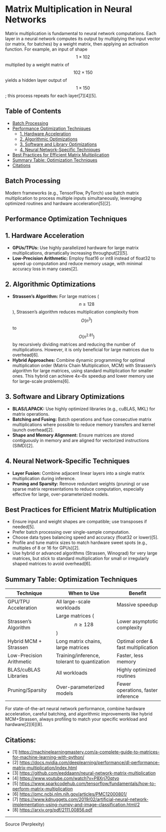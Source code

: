 # Matrix Multiplication in Neural Networks

Matrix multiplication is fundamental to neural network computations. Each layer in a neural network computes its output by multiplying the input vector (or matrix, for batches) by a weight matrix, then applying an activation function. For example, an input of shape $$1 \times 102$$ multiplied by a weight matrix of $$102 \times 150$$ yields a hidden layer output of $$1 \times 150$$; this process repeats for each layer[7][4][5].

## Table of Contents

- [Batch Processing](#batch-processing)
- [Performance Optimization Techniques](#performance-optimization-techniques)
    - [1. Hardware Acceleration](#1-hardware-acceleration)
    - [2. Algorithmic Optimizations](#2-algorithmic-optimizations)
    - [3. Software and Library Optimizations](#3-software-and-library-optimizations)
    - [4. Neural Network-Specific Techniques](#4-neural-network-specific-techniques)
- [Best Practices for Efficient Matrix Multiplication](#best-practices-for-efficient-matrix-multiplication)
- [Summary Table: Optimization Techniques](#summary-table-optimization-techniques)
- [Citations](#citations)


## Batch Processing
Modern frameworks (e.g., TensorFlow, PyTorch) use batch matrix multiplication to process multiple inputs simultaneously, leveraging optimized routines and hardware acceleration[5][2].

## Performance Optimization Techniques

## 1. Hardware Acceleration
- **GPUs/TPUs:** Use highly parallelized hardware for large matrix multiplications, dramatically increasing throughput[2][5].
- **Low-Precision Arithmetic:** Employ float16 or int8 instead of float32 to speed up computation and reduce memory usage, with minimal accuracy loss in many cases[2].

## 2. Algorithmic Optimizations
- **Strassen’s Algorithm:** For large matrices ($$n \geq 128$$), Strassen’s algorithm reduces multiplication complexity from $$O(n^3)$$ to $$O(n^{2.81})$$ by recursively dividing matrices and reducing the number of multiplications. However, it is only beneficial for large matrices due to overhead[6].
- **Hybrid Approaches:** Combine dynamic programming for optimal multiplication order (Matrix Chain Multiplication, MCM) with Strassen’s algorithm for large matrices, using standard multiplication for smaller ones. This hybrid can achieve 4x–8x speedup and lower memory use for large-scale problems[6].

## 3. Software and Library Optimizations
- **BLAS/LAPACK:** Use highly optimized libraries (e.g., cuBLAS, MKL) for matrix operations.
- **Batching and Fusing:** Batch operations and fuse consecutive matrix multiplications where possible to reduce memory transfers and kernel launch overhead[2].
- **Shape and Memory Alignment:** Ensure matrices are stored contiguously in memory and are aligned for vectorized instructions (SIMD)[2].

## 4. Neural Network-Specific Techniques
- **Layer Fusion:** Combine adjacent linear layers into a single matrix multiplication during inference.
- **Pruning and Sparsity:** Remove redundant weights (pruning) or use sparse matrix representations to reduce computation, especially effective for large, over-parameterized models.

## Best Practices for Efficient Matrix Multiplication

- Ensure input and weight shapes are compatible; use transposes if needed[5].
- Prefer batch processing over single-sample computation.
- Choose data types balancing speed and accuracy (float32 or lower)[5].
- Profile and tune matrix sizes to match hardware sweet spots (e.g., multiples of 8 or 16 for GPUs)[2].
- Use hybrid or advanced algorithms (Strassen, Winograd) for very large matrices, but stick to standard multiplication for small or irregularly shaped matrices to avoid overhead[6].

## Summary Table: Optimization Techniques

| Technique                  | When to Use                | Benefit                        |
|----------------------------|----------------------------|-------------------------------|
| GPU/TPU Acceleration       | All large-scale workloads  | Massive speedup               |
| Strassen’s Algorithm       | Large matrices ($$n \geq 128$$) | Lower asymptotic complexity   |
| Hybrid MCM + Strassen      | Long matrix chains, large matrices | Optimal order & fast multiplication |
| Low-Precision Arithmetic   | Training/inference, tolerant to quantization | Faster, less memory           |
| BLAS/cuBLAS Libraries      | All workloads              | Highly optimized routines      |
| Pruning/Sparsity           | Over-parameterized models  | Fewer operations, faster inference |

For state-of-the-art neural network performance, combine hardware acceleration, careful batching, and algorithmic improvements like hybrid MCM+Strassen, always profiling to match your specific workload and hardware[2][6][8].

## Citations:
- [1] https://machinelearningmastery.com/a-complete-guide-to-matrices-for-machine-learning-with-python/
- [2] https://docs.nvidia.com/deeplearning/performance/dl-performance-matrix-multiplication/index.html
- [3] https://github.com/eeddaann/neural-network-matrix-multiplication
- [4] https://www.youtube.com/watch?v=P8Xrj70qtyo
- [5] https://www.sparkcodehub.com/tensorflow/fundamentals/how-to-perform-matrix-multiplication
- [6] https://pmc.ncbi.nlm.nih.gov/articles/PMC12000801/
- [7] https://www.kdnuggets.com/2019/02/artificial-neural-network-implementation-using-numpy-and-image-classification.html/2
- [8] https://arxiv.org/pdf/2111.00856.pdf

---

Source (Perplexity)